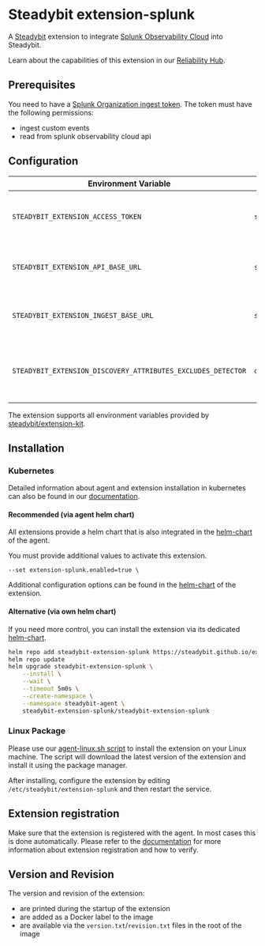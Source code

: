 # Steadybit extension-splunk

A [Steadybit](https://www.steadybit.com/) extension to integrate [Splunk Observability Cloud](https://www.splunk.com/en_us/products/observability-cloud.html) into Steadybit.

Learn about the capabilities of this extension in
our [Reliability Hub](https://hub.steadybit.com/extension/com.steadybit.extension_splunk).

## Prerequisites

You need to have
a [Splunk Organization ingest token](https://docs.splunk.com/observability/en/admin/authentication/authentication-tokens/org-tokens.html#admin-org-tokens).
The token must have the following permissions:

- ingest custom events
- read from splunk observability cloud api

## Configuration

| Environment Variable                                         | Helm value                               | Meaning                                                                                                                  | Required | Default |
|--------------------------------------------------------------|------------------------------------------|--------------------------------------------------------------------------------------------------------------------------|----------|---------|
| `STEADYBIT_EXTENSION_ACCESS_TOKEN`                           | `splunk.accessToken`                     | The access token needed to access your splunk observability cloud api and ingest custom events.                          | Yes      |         |
| `STEADYBIT_EXTENSION_API_BASE_URL`                           | `splunk.apiBaseUrl`                      | The api url for Splunk Observability Cloud, for example `https://app.{realm}.signalfx.com/`                              | Yes      |         |
| `STEADYBIT_EXTENSION_INGEST_BASE_URL`                        | `splunk.ingestBaseUrl`                   | The ingest url for Splunk Observability Cloud, for example `https://ingest.{realm}.signalfx.com/`                        | Yes      |         |
| `STEADYBIT_EXTENSION_DISCOVERY_ATTRIBUTES_EXCLUDES_DETECTOR` | `discovery.attributes.excludes.detector` | List of Detector Attributes which will be excluded during discovery. Checked by key equality and supporting trailing "*" | No       |         |

The extension supports all environment variables provided
by [steadybit/extension-kit](https://github.com/steadybit/extension-kit#environment-variables).

## Installation

### Kubernetes

Detailed information about agent and extension installation in kubernetes can also be found in
our [documentation](https://docs.steadybit.com/install-and-configure/install-agent/install-on-kubernetes).

#### Recommended (via agent helm chart)

All extensions provide a helm chart that is also integrated in the
[helm-chart](https://github.com/steadybit/helm-charts/tree/main/charts/steadybit-agent) of the agent.

You must provide additional values to activate this extension.

```
--set extension-splunk.enabled=true \
```

Additional configuration options can be found in
the [helm-chart](https://github.com/steadybit/extension-splunk/blob/main/charts/steadybit-extension-splunk/values.yaml)
of the
extension.

#### Alternative (via own helm chart)

If you need more control, you can install the extension via its
dedicated [helm-chart](https://github.com/steadybit/extension-splunk/blob/main/charts/steadybit-extension-splunk).

```bash
helm repo add steadybit-extension-splunk https://steadybit.github.io/extension-splunk
helm repo update
helm upgrade steadybit-extension-splunk \
    --install \
    --wait \
    --timeout 5m0s \
    --create-namespace \
    --namespace steadybit-agent \
    steadybit-extension-splunk/steadybit-extension-splunk
```

### Linux Package

Please use
our [agent-linux.sh script](https://docs.steadybit.com/install-and-configure/install-agent/install-on-linux-hosts)
to install the extension on your Linux machine. The script will download the latest version of the extension and install
it using the package manager.

After installing, configure the extension by editing `/etc/steadybit/extension-splunk` and then restart the service.

## Extension registration

Make sure that the extension is registered with the agent. In most cases this is done automatically. Please refer to
the [documentation](https://docs.steadybit.com/install-and-configure/install-agent/extension-registration) for more
information about extension registration and how to verify.

## Version and Revision

The version and revision of the extension:

- are printed during the startup of the extension
- are added as a Docker label to the image
- are available via the `version.txt`/`revision.txt` files in the root of the image

